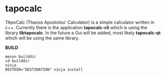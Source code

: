 # tapocalc
TApoCalc (Thanos Apostolou' Calculator) is a simple calculator written in c++. Currently there is the application **tapocalc-cli** which is using the library **libtapocalc**. In the future a Gui will be added, most likely **tapocalc-qt** which will be using the same library.

**BUILD**
```
meson builddir
cd builddir
ninja
DESTDIR="DESTINATION" ninja install
```
